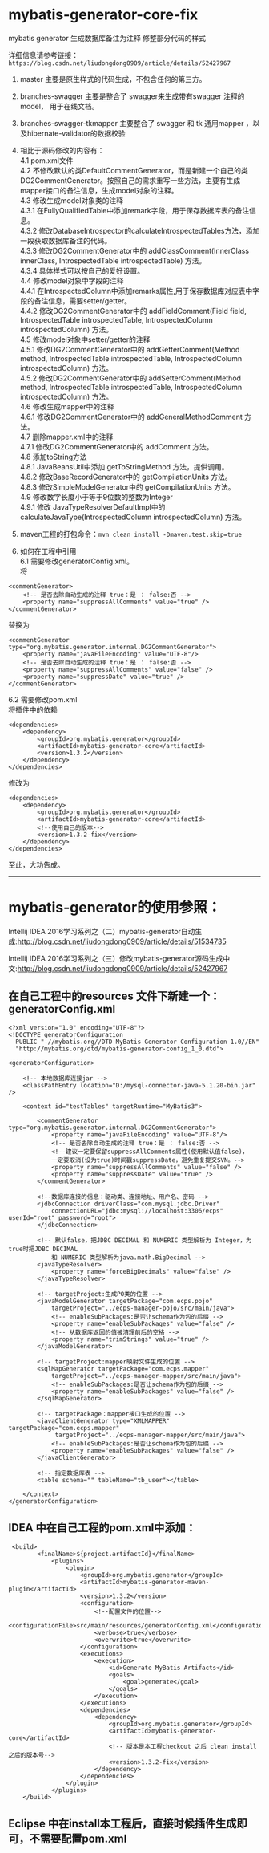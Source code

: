 ﻿# mybatis-generator-core-fix

mybatis generator 生成数据库备注为注释 修整部分代码的样式

详细信息请参考链接：```https://blog.csdn.net/liudongdong0909/article/details/52427967```

1. master 主要是原生样式的代码生成，不包含任何的第三方。

2. branches-swagger 主要是整合了 swagger来生成带有swagger 注释的model， 用于在线文档。

3. branches-swagger-tkmapper 主要整合了 swagger 和 tk 通用mapper ，以及hibernate-validator的数据校验

4. 相比于源码修改的内容有：  
    4.1 pom.xml文件  
    4.2 不修改默认的类DefaultCommentGenerator，而是新建一个自己的类 DG2CommentGenerator。按照自己的需求重写一些方法，主要有生成mapper接口的备注信息，生成model对象的注释。  
    4.3 修改生成model对象类的注释  
        4.3.1 在FullyQualifiedTable中添加remark字段，用于保存数据库表的备注信息。  
        4.3.2 修改DatabaseIntrospector的calculateIntrospectedTables方法，添加一段获取数据库备注的代码。  
        4.3.3 修改DG2CommentGenerator中的 addClassComment(InnerClass innerClass, IntrospectedTable introspectedTable) 方法。  
        4.3.4 具体样式可以按自己的爱好设置。  
    4.4 修改model对象中字段的注释  
        4.4.1 在IntrospectedColumn中添加remarks属性,用于保存数据库对应表中字段的备注信息，需要setter/getter。  
        4.4.2 修改DG2CommentGenerator中的 addFieldComment(Field field, IntrospectedTable introspectedTable, IntrospectedColumn introspectedColumn) 方法。  
    4.5 修改model对象中setter/getter的注释  
        4.5.1 修改DG2CommentGenerator中的 addGetterComment(Method method, IntrospectedTable introspectedTable, IntrospectedColumn introspectedColumn) 方法。  
        4.5.2 修改DG2CommentGenerator中的 addSetterComment(Method method, IntrospectedTable introspectedTable, IntrospectedColumn introspectedColumn) 方法。  
    4.6 修改生成mapper中的注释    
        4.6.1 修改DG2CommentGenerator中的 addGeneralMethodComment 方法。  
    4.7 删除mapper.xml中的注释  
        4.7.1 修改DG2CommentGenerator中的 addComment 方法。  
    4.8 添加toString方法  
        4.8.1 JavaBeansUtil中添加 getToStringMethod 方法，提供调用。  
        4.8.2 修改BaseRecordGenerator中的 getCompilationUnits 方法。  
        4.8.3 修改SimpleModelGenerator中的 getCompilationUnits 方法。  
    4.9 修改数字长度小于等于9位数的整数为Integer  
        4.9.1 修改 JavaTypeResolverDefaultImpl中的 calculateJavaType(IntrospectedColumn introspectedColumn) 方法。  

5. maven工程的打包命令：```mvn clean install -Dmaven.test.skip=true```

6. 如何在工程中引用  
6.1 需要修改generatorConfig.xml。  
将
```
<commentGenerator>
    <!-- 是否去除自动生成的注释 true：是 ： false:否 -->
    <property name="suppressAllComments" value="true" />
</commentGenerator>
```
替换为
```
<commentGenerator type="org.mybatis.generator.internal.DG2CommentGenerator">
    <property name="javaFileEncoding" value="UTF-8"/>
    <!-- 是否去除自动生成的注释 true：是 ： false:否 -->
    <property name="suppressAllComments" value="false" />
    <property name="suppressDate" value="true" />
</commentGenerator>
```
6.2 需要修改pom.xml  
将插件中的依赖
```
<dependencies>
    <dependency>
        <groupId>org.mybatis.generator</groupId>
        <artifactId>mybatis-generator-core</artifactId>
        <version>1.3.2</version>
    </dependency>
</dependencies>
```
修改为
```
<dependencies>
    <dependency>
        <groupId>org.mybatis.generator</groupId>
        <artifactId>mybatis-generator-core</artifactId>
        <!--使用自己的版本-->
        <version>1.3.2-fix</version>
    </dependency>
</dependencies>
```
至此，大功告成。

---
# mybatis-generator的使用参照：

Intellij IDEA 2016学习系列之（二）mybatis-generator自动生成:http://blog.csdn.net/liudongdong0909/article/details/51534735


Intellij IDEA 2016学习系列之（三）修改mybatis-generator源码生成中文:http://blog.csdn.net/liudongdong0909/article/details/52427967

## 在自己工程中的resources 文件下新建一个：generatorConfig.xml


```
<?xml version="1.0" encoding="UTF-8"?>
<!DOCTYPE generatorConfiguration
  PUBLIC "-//mybatis.org//DTD MyBatis Generator Configuration 1.0//EN"
  "http://mybatis.org/dtd/mybatis-generator-config_1_0.dtd">

<generatorConfiguration>

	<!-- 本地数据库连接jar -->
	<classPathEntry location="D:/mysql-connector-java-5.1.20-bin.jar" />

	<context id="testTables" targetRuntime="MyBatis3">

		<commentGenerator type="org.mybatis.generator.internal.DG2CommentGenerator">
			<property name="javaFileEncoding" value="UTF-8"/>
			<!-- 是否去除自动生成的注释 true：是 ： false:否 -->
			<!--建议一定要保留suppressAllComments属性(使用默认值false)，
            一定要取消(设为true)时间戳suppressDate，避免重复提交SVN。-->
			<property name="suppressAllComments" value="false" />
			<property name="suppressDate" value="true" />
		</commentGenerator>

		<!--数据库连接的信息：驱动类、连接地址、用户名、密码 -->
		<jdbcConnection driverClass="com.mysql.jdbc.Driver"
			connectionURL="jdbc:mysql://localhost:3306/ecps" userId="root" password="root">
		</jdbcConnection>

		<!-- 默认false，把JDBC DECIMAL 和 NUMERIC 类型解析为 Integer，为 true时把JDBC DECIMAL 
			和 NUMERIC 类型解析为java.math.BigDecimal -->
		<javaTypeResolver>
			<property name="forceBigDecimals" value="false" />
		</javaTypeResolver>

		<!-- targetProject:生成PO类的位置 -->
		<javaModelGenerator targetPackage="com.ecps.pojo"
			targetProject="../ecps-manager-pojo/src/main/java">
			<!-- enableSubPackages:是否让schema作为包的后缀 -->
			<property name="enableSubPackages" value="false" />
			<!-- 从数据库返回的值被清理前后的空格 -->
			<property name="trimStrings" value="true" />
		</javaModelGenerator>

		<!-- targetProject:mapper映射文件生成的位置 -->
		<sqlMapGenerator targetPackage="com.ecps.mapper"
			targetProject="../ecps-manager-mapper/src/main/java">
			<!-- enableSubPackages:是否让schema作为包的后缀 -->
			<property name="enableSubPackages" value="false" />
		</sqlMapGenerator>

		<!-- targetPackage：mapper接口生成的位置 -->
		<javaClientGenerator type="XMLMAPPER" targetPackage="com.ecps.mapper"
			 targetProject="../ecps-manager-mapper/src/main/java">
			<!-- enableSubPackages:是否让schema作为包的后缀 -->
			<property name="enableSubPackages" value="false" />
		</javaClientGenerator>

		<!-- 指定数据库表 -->
		<table schema="" tableName="tb_user"></table>

	</context>
</generatorConfiguration>

```
## IDEA 中在自己工程的pom.xml中添加：
```
 <build>
        <finalName>${project.artifactId}</finalName>
            <plugins>
                <plugin>
                    <groupId>org.mybatis.generator</groupId>
                    <artifactId>mybatis-generator-maven-plugin</artifactId>
                    <version>1.3.2</version>
                    <configuration>
                        <!--配置文件的位置-->
                        <configurationFile>src/main/resources/generatorConfig.xml</configurationFile>
                        <verbose>true</verbose>
                        <overwrite>true</overwrite>
                    </configuration>
                    <executions>
                        <execution>
                            <id>Generate MyBatis Artifacts</id>
                            <goals>
                                <goal>generate</goal>
                            </goals>
                        </execution>
                    </executions>
                    <dependencies>
                        <dependency>
                            <groupId>org.mybatis.generator</groupId>
                            <artifactId>mybatis-generator-core</artifactId>
                            <!-- 版本是本工程checkout 之后 clean install 之后的版本号-->
                            <version>1.3.2-fix</version>
                        </dependency>
                    </dependencies>
                </plugin>
            </plugins>
    </build>
```
## Eclipse 中在install本工程后，直接时候插件生成即可，不需要配置pom.xml

